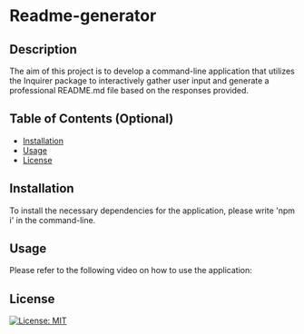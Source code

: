 # Readme-generator

## Description

The aim of this project is to develop a command-line application that utilizes the Inquirer package to interactively gather user input and generate a professional README.md file based on the responses provided.

## Table of Contents (Optional)

- [Installation](#installation)
- [Usage](#usage)
- [License](#license)

## Installation

To install the necessary dependencies for the application, please write 'npm i' in the command-line.

## Usage

Please refer to the following video on how to use the application:

## License

[![License: MIT](https://img.shields.io/badge/License-MIT-yellow.svg)](https://opensource.org/licenses/MIT)
